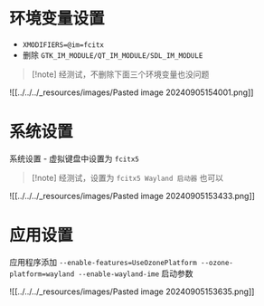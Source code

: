 # 环境变量设置

- `XMODIFIERS=@im=fcitx`
- 删除 `GTK_IM_MODULE/QT_IM_MODULE/SDL_IM_MODULE`

> [!note] 经测试，不删除下面三个环境变量也没问题

![[../../../_resources/images/Pasted image 20240905154001.png]]

# 系统设置

系统设置 - 虚拟键盘中设置为 `fcitx5`

> [!note] 经测试，设置为 `fcitx5 Wayland 启动器` 也可以

![[../../../_resources/images/Pasted image 20240905153433.png]]
# 应用设置

应用程序添加 `--enable-features=UseOzonePlatform --ozone-platform=wayland --enable-wayland-ime` 启动参数

![[../../../_resources/images/Pasted image 20240905153635.png]]
